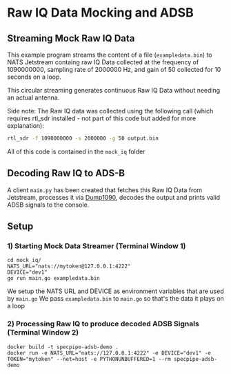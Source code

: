 # Raw IQ Data Mocking and ADSB

## Streaming Mock Raw IQ Data

This example program streams the content of a file (`exampledata.bin`) to NATS Jetstream containg raw IQ Data collected at the frequency of 1090000000, sampling rate of 2000000 Hz, and gain of 50 collected for 10 seconds on a loop.

This circular streaming generates continuous Raw IQ Data without needing an actual antenna.

Side note: The Raw IQ data was collected using the following call (which requires rtl_sdr installed - not part of this code but added for more explanation):
```bash
rtl_sdr -f 1090000000 -s 2000000 -g 50 output.bin
```

All of this code is contained in the `mock_iq` folder

## Decoding Raw IQ to ADS-B

A client `main.py` has been created that fetches this Raw IQ Data from Jetstream, processes it via [Dump1090](https://github.com/antirez/dump1090), decodes the output and prints valid ADSB signals to the console.

## Setup

### 1) Starting Mock Data Streamer (Terminal Window 1)
```
cd mock_iq/
NATS_URL="nats://mytoken@127.0.0.1:4222"
DEVICE="dev1"
go run main.go exampledata.bin
```

We setup the NATS URL and DEVICE as environment variables that are used by `main.go`
We pass `exampledata.bin` to `main.go` so that's the data it plays on a loop

### 2) Processing Raw IQ to produce decoded ADSB Signals (Terminal Window 2)

```
docker build -t specpipe-adsb-demo .
docker run -e NATS_URL="nats://127.0.0.1:4222" -e DEVICE="dev1" -e TOKEN="mytoken" --net=host -e PYTHONUNBUFFERED=1 --rm specpipe-adsb-demo
```